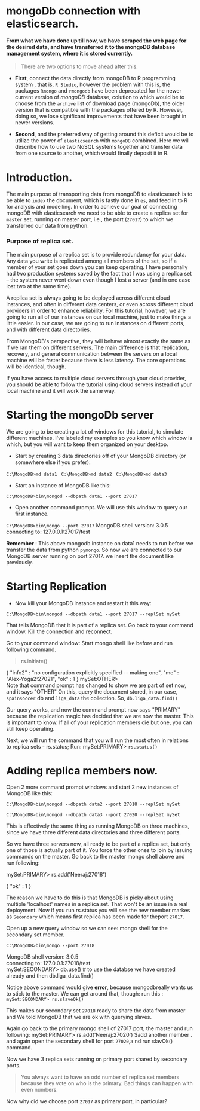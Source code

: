 # mongoDb connection with elasticsearch.


#### From what we have done up till now, we have scraped the web page for the desired data, and have transferred it to the mongoDB database management system, where it is stored currently. 

> There are two options to move ahead after this. 

- **First**, connect the data directly from mongoDB to R programming system , that is, `R Studio`, however the problem with this is, the packages `Rmongo` and `rmongodb` have been deprecated for the newer current version of *mongoDB* database, colution to which would be to choose from the `archive` list of download page (mongoDb), the older version that is compatible with the packages offered by R. However, doing so, we lose significant improvements that have been brought in newer versions.

- **Second**, and the preferred way of getting around this deficit would be to utilize the power of `elasticsearch` with `mongoDB` combined. Here we will describe how to use two NoSQL systems together and transfer data from one source to another, which would finally deposit it in R.


# Introduction.

The main purpose of transporting data from mongoDB to elasticsearch is to be able to `index` the document, which is fastly done in `es`, and feed in to R for analysis and modelling. In order to achieve our goal of connecting mongoDB with elasticsearch we need to be able to create a replica set for `master` set, running on master port, i.e., the port (`27017`) to which we transferred our data from python. 

### Purpose of replica set.

The main purpose of a replica set is to provide redundancy for your data. Any data you write is replicated among all members of the set, so if a member of your set goes down you can keep operating. I have personally had two production systems saved by the fact that I was using a replica set – the system never went down even though I lost a server (and in one case lost two at the same time).

A replica set is always going to be deployed across different cloud instances, and often in different data centers, or even across different cloud providers in order to enhance reliability. For this tutorial, however, we are going to run all of our instances on our local machine, just to make things a little easier. In our case, we are going to run instances on different ports, and with different data directories.

From MongoDB's perspective, they will behave almost exactly the same as if we ran them on different servers. The main difference is that replication, recovery, and general communication between the servers on a local machine will be faster because there is less latency. The core operations will be identical, though.

If you have access to multiple cloud servers through your cloud provider, you should be able to follow the tutorial using cloud servers instead of your local machine and it will work the same way.

# Starting the mongoDb server

We are going to be creating a lot of windows for this tutorial, to simulate different machines. I've labeled my examples so you know which window is which, but you will want to keep them organized on your desktop.

- Start by creating 3 data directories off of your MongoDB directory (or somewhere else if you prefer):

`C:\MongoDB>md data1 ` 
`C:\MongoDB>md data2 ` 
`C:\MongoDB>md data3 `

- Start an instance of MongoDB like this:

`C:\MongoDB>bin\mongod --dbpath data1 --port 27017  `

- Open another command prompt. We will use this window to query our first instance.

`C:\MongoDB>bin\mongo --port 27017` 
MongoDB shell version: 3.0.5  
connecting to: 127.0.0.1:27017/test 

**Remember** :
This above mongodb instance on data1 needs to run before we transfer the data from python `pymongo`. So now we are connected to our MongoDB server running on port 27017. we insert the document like previously.

# Starting Replication

- Now kill your MongoDB instance and restart it this way:

`C:\MongoDB>bin\mongod --dbpath data1 --port 27017 --replSet mySet`

That tells MongoDB that it is part of a replica set. Go back to your command window. Kill the connection and reconnect.

Go to your command window: Start mongo shell like before and run following command.

> rs.initiate() 

{
  "info2" : "no configuration explicitly specified -- making one",
  "me" : "Alex-Yoga2:27021",
  "ok" : 1
}
mySet:OTHER>  
Note that command prompt has changed to show we are part of set now, and it says "OTHER"
On this, query the document stored, in our case, `spainsoccer` db and `liga_data` the collection.
So, `db.liga_data.find()`

Our query works, and now the command prompt now says "PRIMARY" because the replication magic has decided that we are now the master. This is important to know. If all of your replication members die but one, you can still keep operating.

Next, we will run the command that you will run the most often in relations to replica sets - rs.status;
Run:
mySet:PRIMARY> `rs.status()`


# Adding replica members now.

Open 2 more command prompt windows and start 2 new instances of MongoDB like this:

`C:\MongoDB>bin\mongod --dbpath data2 --port 27018 --replSet mySet  `

`C:\MongoDB>bin\mongod --dbpath data3 --port 27020 --replSet mySet  `

This is effectively the same thing as running MongoDB on three machines, since we have three different data directories and three different ports.

So we have three servers now, all ready to be part of a replica set, but only one of those is actually part of it. You force the other ones to join by issuing commands on the master.
Go back to the master mongo shell above and run following:

mySet:PRIMARY> rs.add('Neeraj:27018')  

{ "ok" : 1 }

The reason we have to do this is that MongoDB is picky about using multiple 'localhost' names in a replica set. That won't be an issue in a real deployment. Now if you run rs.status you will see the new member markes as `Secondary` which means first replica has been made for theport `27017`.

Open up a new query window so we can see:
mongo shell for the secondary set member.

`C:\MongoDB>bin\mongo --port 27018  `

MongoDB shell version: 3.0.5  
connecting to: 127.0.0.1:27018/test  
mySet:SECONDARY> db.use() # to use the databse we have created already and then db.liga_data.find()

Notice above command would give **error**, because mongodbreally wants us to stick to the master. We can get around that, though:
run this :
`mySet:SECONDARY> rs.slaveOk() `

This makes our secondary set `27018` ready to share the data from master and We told MongoDB that we are ok with querying slaves. 

Again go back to the primary mongo shell of 27017 port, the master and run following:
mySet:PRIMARY> rs.add('Neeraj:27020') $add another member .
and again open the secondary shell for port `27020`,a nd run slavOk() command.

Now we have 3 replica sets running on primary port shared by secondary ports. 

> You always want to have an odd number of replica set members because they vote on who is the primary. Bad things can happen with even numbers.


Now why did we choose port `27017` as primary port, in particular?
